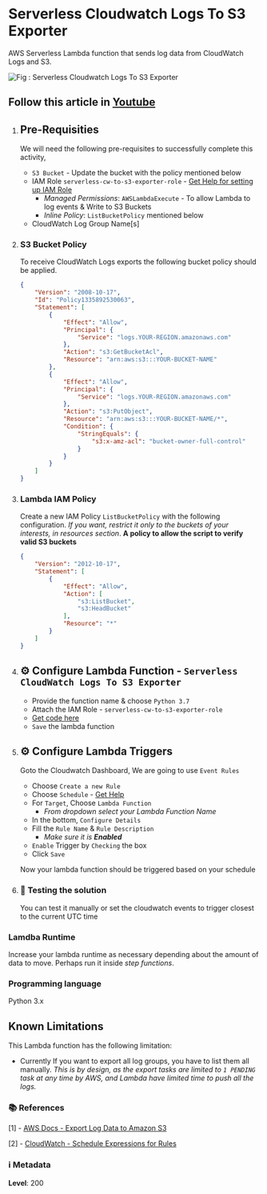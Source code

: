 # Serverless Cloudwatch Logs To S3 Exporter

AWS Serverless Lambda function that sends log data from CloudWatch Logs and S3.

![Fig : Serverless Cloudwatch Logs To S3 Exporter](images/serverless-cloudwatch-logs-exporter.png)

## Follow this article in [Youtube](https://www.youtube.com/watch?v=JS0bDErJ9Rw&list=PLxzKY3wu0_FKok5gI1v4g4S-g-PLaW9YD&index=31&t=0s)

1. ## Pre-Requisities

    We will need the following pre-requisites to successfully complete this activity,
    - `S3 Bucket` - Update the bucket with the policy mentioned below
    - IAM Role `serverless-cw-to-s3-exporter-role` - [Get Help for setting up IAM Role](https://www.youtube.com/watch?v=5g0Cuq-qKA0&list=PLxzKY3wu0_FLaF9Xzpyd9p4zRCikkD9lE&index=11)
        - _Managed Permissions_: `AWSLambdaExecute` - To allow Lambda to log events & Write to S3 Buckets
        - _Inline Policy_: `ListBucketPolicy` mentioned below
    - CloudWatch Log Group Name[s]

1. ### S3 Bucket Policy

    To receive CloudWatch Logs exports the following bucket policy should be applied.

    ```json
    {
        "Version": "2008-10-17",
        "Id": "Policy1335892530063",
        "Statement": [
            {
                "Effect": "Allow",
                "Principal": {
                    "Service": "logs.YOUR-REGION.amazonaws.com"
                },
                "Action": "s3:GetBucketAcl",
                "Resource": "arn:aws:s3:::YOUR-BUCKET-NAME"
            },
            {
                "Effect": "Allow",
                "Principal": {
                    "Service": "logs.YOUR-REGION.amazonaws.com"
                },
                "Action": "s3:PutObject",
                "Resource": "arn:aws:s3:::YOUR-BUCKET-NAME/*",
                "Condition": {
                    "StringEquals": {
                        "s3:x-amz-acl": "bucket-owner-full-control"
                    }
                }
            }
        ]
    }
    ```

1. ### Lambda IAM Policy

    Create a new IAM Policy `ListBucketPolicy` with the following  configuration. _If you want, restrict it only to the buckets of your interests, in resources section_.
    **A policy to allow the script to verify valid S3 buckets**

    ```json
    {
        "Version": "2012-10-17",
        "Statement": [
            {
                "Effect": "Allow",
                "Action": [
                    "s3:ListBucket",
                    "s3:HeadBucket"
                ],
                "Resource": "*"
            }
        ]
    }
    ```

1. ## ⚙️ Configure Lambda Function - `Serverless CloudWatch Logs To S3 Exporter`

    - Provide the function name & choose `Python 3.7`
    - Attach the IAM Role - `serverless-cw-to-s3-exporter-role`
    - [Get code here](https://github.com/psipher/serverless-cloudwatch-logs-exporter/blob/master/serverless-cloudwatch-logs-exporter.py)
    - `Save` the lambda function

1. ## ⚙️ Configure Lambda Triggers

    Goto the Cloudwatch Dashboard, We are going to use `Event Rules`
    - Choose `Create a new Rule`
    - Choose `Schedule` - [Get Help](#references)
    - For `Target`, Choose `Lambda Function`
       - _From dropdown select your Lambda Function Name_
    - In the bottom, `Configure Details`
    - Fill the `Rule Name` & `Rule Description`
       - _Make sure it is **Enabled**_
    - `Enable` Trigger by `Checking` the box
    - Click `Save`

    Now your lambda function should be triggered based on your schedule

1. ### 🔬 Testing the solution

    You can test it manually or set the cloudwatch events to trigger closest to the current UTC time

### Lamdba Runtime

Increase your lambda runtime as necessary depending about the amount of data to move. Perhaps run it inside _step functions_.

### Programming language

Python 3.x

## Known Limitations

This Lambda function has the following limitation:

- Currently If you want to export all log groups, you have to list them all manually. _This is by design, as the export tasks are limited to `1 PENDING` task at any time by AWS, and Lambda have limited time to push all the logs._


### 📚 References

[1] - [AWS Docs - Export Log Data to Amazon S3](http://docs.aws.amazon.com/AmazonCloudWatch/latest/logs/S3ExportTasks.html)

[2] - [CloudWatch - Schedule Expressions for Rules](http://docs.aws.amazon.com/AmazonCloudWatch/latest/events/ScheduledEvents.html#RateExpressions)

### ℹ️ Metadata

**Level**: 200
